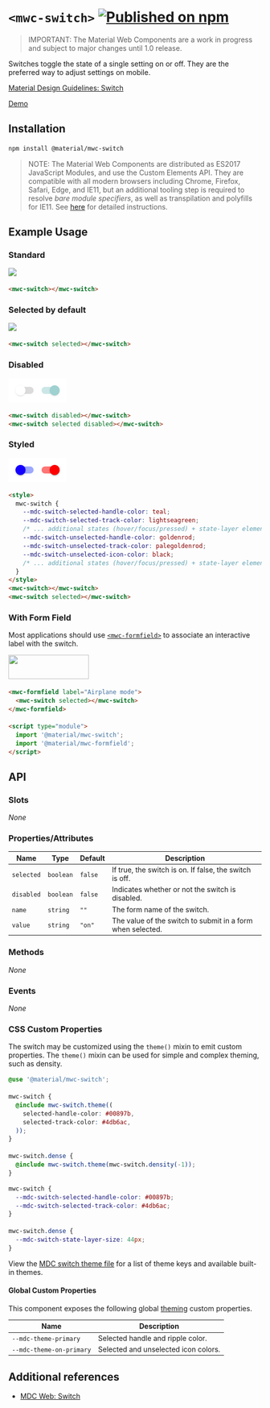 # `<mwc-switch>` [![Published on npm](https://img.shields.io/npm/v/@material/mwc-switch.svg)](https://www.npmjs.com/package/@material/mwc-switch)
> IMPORTANT: The Material Web Components are a work in progress and subject to
> major changes until 1.0 release.

Switches toggle the state of a single setting on or off. They are the preferred
way to adjust settings on mobile.

[Material Design Guidelines: Switch](https://material.io/components/selection-controls/#switches)

[Demo](https://material-components.github.io/material-web/demos/switch/)

## Installation

```sh
npm install @material/mwc-switch
```

> NOTE: The Material Web Components are distributed as ES2017 JavaScript
> Modules, and use the Custom Elements API. They are compatible with all modern
> browsers including Chrome, Firefox, Safari, Edge, and IE11, but an additional
> tooling step is required to resolve *bare module specifiers*, as well as
> transpilation and polyfills for IE11. See
> [here](https://github.com/material-components/material-web#quick-start)
> for detailed instructions.

## Example Usage

### Standard

<img src="images/standard.png" width="68px">

```html
<mwc-switch></mwc-switch>
```

### Selected by default

<img src="images/on.png" width="68px">

```html
<mwc-switch selected></mwc-switch>
```

### Disabled

<img src="images/disabled.png" width="116px">

```html
<mwc-switch disabled></mwc-switch>
<mwc-switch selected disabled></mwc-switch>
```

### Styled

<img src="images/styled.png" width="116px">

```html
<style>
  mwc-switch {
    --mdc-switch-selected-handle-color: teal;
    --mdc-switch-selected-track-color: lightseagreen;
    /* ... additional states (hover/focus/pressed) + state-layer element */
    --mdc-switch-unselected-handle-color: goldenrod;
    --mdc-switch-unselected-track-color: palegoldenrod;
    --mdc-switch-unselected-icon-color: black;
    /* ... additional states (hover/focus/pressed) + state-layer element */
  }
</style>
<mwc-switch></mwc-switch>
<mwc-switch selected></mwc-switch>
```

### With Form Field

Most applications should use
[`<mwc-formfield>`](https://github.com/material-components/material-web/tree/master/packages/formfield)
to associate an interactive label with the switch.

<img src="images/formfield.png" width="160px" height="48px">

```html
<mwc-formfield label="Airplane mode">
  <mwc-switch selected></mwc-switch>
</mwc-formfield>

<script type="module">
  import '@material/mwc-switch';
  import '@material/mwc-formfield';
</script>
```

## API

### Slots

*None*

### Properties/Attributes
| Name       | Type      | Default | Description
| ---------- | --------- | ------- | -----------
| `selected` | `boolean` | `false` | If true, the switch is on. If false, the switch is off.
| `disabled` | `boolean` | `false` | Indicates whether or not the switch is disabled.
| `name` | `string` | `""` | The form name of the switch.
| `value` | `string` | `"on"` | The value of the switch to submit in a form when selected.

### Methods

*None*

### Events

*None*

### CSS Custom Properties

The switch may be customized using the `theme()` mixin to emit custom
properties. The `theme()` mixin can be used for simple and complex theming,
such as density.

```scss
@use '@material/mwc-switch';

mwc-switch {
  @include mwc-switch.theme((
    selected-handle-color: #00897b,
    selected-track-color: #4db6ac,
  ));
}

mwc-switch.dense {
  @include mwc-switch.theme(mwc-switch.density(-1));
}
```

```css
mwc-switch {
  --mdc-switch-selected-handle-color: #00897b;
  --mdc-switch-selected-track-color: #4db6ac;
}

mwc-switch.dense {
  --mdc-switch-state-layer-size: 44px;
}
```

View the [MDC switch theme file](https://github.com/material-components/material-components-web/blob/master/packages/mdc-switch/_switch-theme.scss)
for a list of theme keys and available built-in themes.

#### Global Custom Properties

This component exposes the following global [theming](https://github.com/material-components/material-web/blob/master/docs/theming.md)
custom properties.

| Name                                 | Description
| ------------------------------------ | -----------
| `--mdc-theme-primary`                | Selected handle and ripple color.
| `--mdc-theme-on-primary`             | Selected and unselected icon colors.

## Additional references

- [MDC Web: Switch](https://github.com/material-components/material-components-web/tree/master/packages/mdc-switch)
